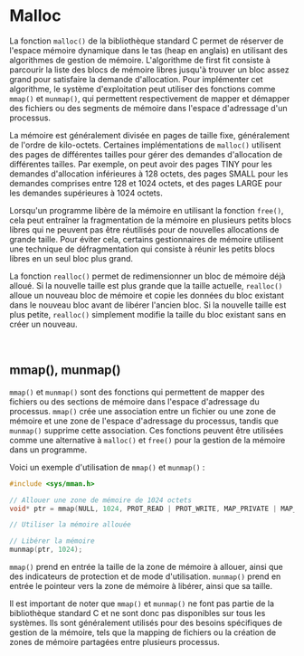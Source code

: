 # Malloc

La fonction `malloc()` de la bibliothèque standard C permet de réserver de l'espace mémoire dynamique dans le tas (heap en anglais) en utilisant des algorithmes de gestion de mémoire. L'algorithme de first fit consiste à parcourir la liste des blocs de mémoire libres jusqu'à trouver un bloc assez grand pour satisfaire la demande d'allocation. Pour implémenter cet algorithme, le système d'exploitation peut utiliser des fonctions comme `mmap()` et `munmap()`, qui permettent respectivement de mapper et démapper des fichiers ou des segments de mémoire dans l'espace d'adressage d'un processus.

La mémoire est généralement divisée en pages de taille fixe, généralement de l'ordre de kilo-octets. Certaines implémentations de `malloc()` utilisent des pages de différentes tailles pour gérer des demandes d'allocation de différentes tailles. Par exemple, on peut avoir des pages TINY pour les demandes d'allocation inférieures à 128 octets, des pages SMALL pour les demandes comprises entre 128 et 1024 octets, et des pages LARGE pour les demandes supérieures à 1024 octets.

Lorsqu'un programme libère de la mémoire en utilisant la fonction `free()`, cela peut entraîner la fragmentation de la mémoire en plusieurs petits blocs libres qui ne peuvent pas être réutilisés pour de nouvelles allocations de grande taille. Pour éviter cela, certains gestionnaires de mémoire utilisent une technique de défragmentation qui consiste à réunir les petits blocs libres en un seul bloc plus grand.

La fonction `realloc()` permet de redimensionner un bloc de mémoire déjà alloué. Si la nouvelle taille est plus grande que la taille actuelle, `realloc()` alloue un nouveau bloc de mémoire et copie les données du bloc existant dans le nouveau bloc avant de libérer l'ancien bloc. Si la nouvelle taille est plus petite, `realloc()` simplement modifie la taille du bloc existant sans en créer un nouveau.

<br/>

## **mmap(), munmap()**

`mmap()` et `munmap()` sont des fonctions qui permettent de mapper des fichiers ou des sections de mémoire dans l'espace d'adressage du processus. `mmap()` crée une association entre un fichier ou une zone de mémoire et une zone de l'espace d'adressage du processus, tandis que `munmap()` supprime cette association. Ces fonctions peuvent être utilisées comme une alternative à `malloc()` et `free()` pour la gestion de la mémoire dans un programme.

Voici un exemple d'utilisation de `mmap()` et `munmap()` :

```C
#include <sys/mman.h>

// Allouer une zone de mémoire de 1024 octets
void* ptr = mmap(NULL, 1024, PROT_READ | PROT_WRITE, MAP_PRIVATE | MAP_ANONYMOUS, -1, 0);

// Utiliser la mémoire allouée

// Libérer la mémoire
munmap(ptr, 1024);
```

`mmap()` prend en entrée la taille de la zone de mémoire à allouer, ainsi que des indicateurs de protection et de mode d'utilisation. `munmap()` prend en entrée le pointeur vers la zone de mémoire à libérer, ainsi que sa taille.

Il est important de noter que `mmap()` et `munmap()` ne font pas partie de la bibliothèque standard C et ne sont donc pas disponibles sur tous les systèmes. Ils sont généralement utilisés pour des besoins spécifiques de gestion de la mémoire, tels que la mapping de fichiers ou la création de zones de mémoire partagées entre plusieurs processus.
